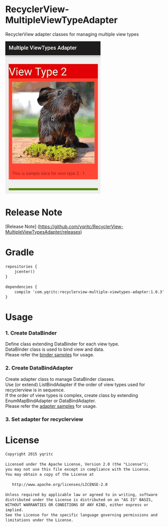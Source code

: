 # RecyclerView-MultipleViewTypeAdapter

RecyclerView adapter classes for managing multiple view types

 ![Sample](/sample/sample.gif)

# Release Note

[Release Note] (https://github.com/yqritc/RecyclerView-MultipleViewTypesAdapter/releases)

# Gradle
```
repositories {
    jcenter()
}

dependencies {
    compile 'com.yqritc:recyclerview-multiple-viewtypes-adapter:1.0.3'
}
```

# Usage

### 1. Create DataBinder
Define class extending DataBinder for each view type.  
DataBinder class is used to bind view and data.  
Please refer the [binder samples](/sample/src/main/java/com/yqritc/recyclerviewmultipleviewtypesadapter/sample/binder) for usage.

### 2. Create DataBindAdapter
Create adapter class to manage DataBinder classes.  
Use (or extend) ListBindAdapter if the order of view types used for recyclerview is in sequence.  
If the order of view types is complex, create class by extending EnumMapBindAdapter or DataBindAdapter.  
Please refer the [adapter samples](/sample/src/main/java/com/yqritc/recyclerviewmultipleviewtypesadapter/sample/adapter) for usage.

### 3. Set adapter for recyclerview

# License
```
Copyright 2015 yqritc

Licensed under the Apache License, Version 2.0 (the "License");
you may not use this file except in compliance with the License.
You may obtain a copy of the License at

   http://www.apache.org/licenses/LICENSE-2.0

Unless required by applicable law or agreed to in writing, software
distributed under the License is distributed on an "AS IS" BASIS,
WITHOUT WARRANTIES OR CONDITIONS OF ANY KIND, either express or implied.
See the License for the specific language governing permissions and
limitations under the License.
```
